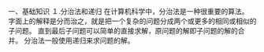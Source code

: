一、基础知识
    １.分治法和递归 
       在计算机科学中，分治法是一种很重要的算法。 
       字面上的解释是分而治之，就是把一个复杂的问题分成两个或更多的相同或相似的子问题。 
       直到最后子问题可以简单的直接求解，原问题的解即子问题的解的合并。
       分治法一般使用递归来求问题的解。  